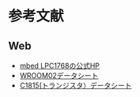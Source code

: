 # 参考文献

## Web

- [mbed LPC1768の公式HP](https://os.mbed.com/platforms/mbed-LPC1768/)
- [WROOM02データシート](https://www.espressif.com/sites/default/files/documentation/0c-esp-wroom-02_datasheet_en.pdf)
- [C1815(トランジスタ）データシート](http://www.op316.com/tubes/tips/image/2sc1815.pdf)
